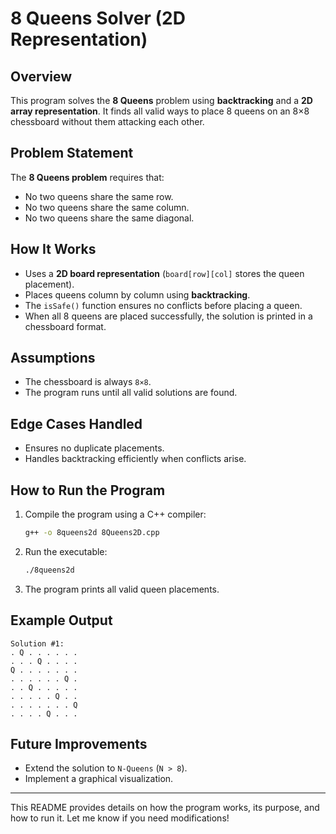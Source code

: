 # 8 Queens Solver (2D Representation)

## Overview
This program solves the **8 Queens** problem using **backtracking** and a **2D array representation**. It finds all valid ways to place 8 queens on an 8×8 chessboard without them attacking each other.

## Problem Statement
The **8 Queens problem** requires that:
- No two queens share the same row.
- No two queens share the same column.
- No two queens share the same diagonal.

## How It Works
- Uses a **2D board representation** (`board[row][col]` stores the queen placement).
- Places queens column by column using **backtracking**.
- The `isSafe()` function ensures no conflicts before placing a queen.
- When all 8 queens are placed successfully, the solution is printed in a chessboard format.

## Assumptions
- The chessboard is always `8×8`.
- The program runs until all valid solutions are found.

## Edge Cases Handled
- Ensures no duplicate placements.
- Handles backtracking efficiently when conflicts arise.

## How to Run the Program
1. Compile the program using a C++ compiler:
   ```sh
   g++ -o 8queens2d 8Queens2D.cpp
   ```
2. Run the executable:
   ```sh
   ./8queens2d
   ```
3. The program prints all valid queen placements.

## Example Output
```
Solution #1:
. Q . . . . . .
. . . Q . . . .
Q . . . . . . .
. . . . . . Q .
. . Q . . . . .
. . . . . Q . .
. . . . . . . Q
. . . . Q . . .
```

## Future Improvements
- Extend the solution to `N-Queens` (`N > 8`).
- Implement a graphical visualization.

---
This README provides details on how the program works, its purpose, and how to run it. Let me know if you need modifications!

